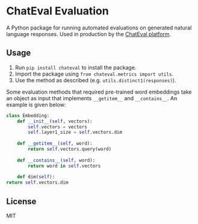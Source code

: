 # ChatEval Evaluation
A Python package for running automated evaluations on generated natural language responses. Used
in production by the [ChatEval platform](https://chateval.org).

## Usage
1. Run `pip install chateval` to install the package.
2. Import the package using `from chateval.metrics import utils`.
3. Use the method as described (e.g. `utils.distinct1(responses)`).

Some evaluation methods that required pre-trained word embeddings take an object as input that
implements `__getitem__` and `__contains__`. An example is given below:

```python
class Embedding:
    def __init__(self, vectors):
        self.vectors = vectors
        self.layer1_size = self.vectors.dim
    
    def __getitem__(self, word):
        return self.vectors.query(word)
    
    def __contains__(self, word):
        return word in self.vectors
    
    def dim(self):
return self.vectors.dim
```

## License
MIT